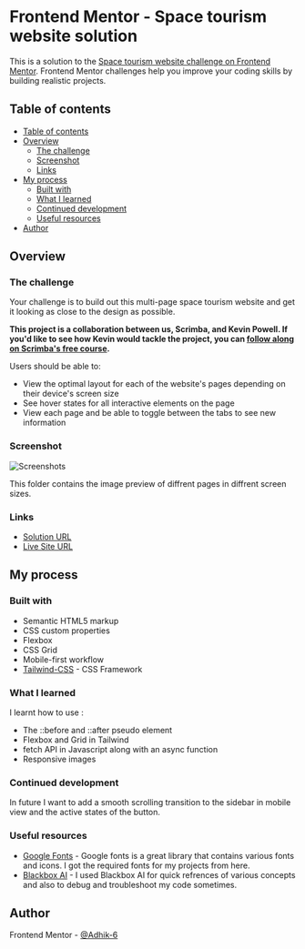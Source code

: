 # Frontend Mentor - Space tourism website solution

This is a solution to the [Space tourism website challenge on Frontend Mentor](https://www.frontendmentor.io/challenges/space-tourism-multipage-website-gRWj1URZ3). Frontend Mentor challenges help you improve your coding skills by building realistic projects. 

## Table of contents

- [Table of contents](#table-of-contents)
- [Overview](#overview)
  - [The challenge](#the-challenge)
  - [Screenshot](#screenshot)
  - [Links](#links)
- [My process](#my-process)
  - [Built with](#built-with)
  - [What I learned](#what-i-learned)
  - [Continued development](#continued-development)
  - [Useful resources](#useful-resources)
- [Author](#author)

## Overview

### The challenge

Your challenge is to build out this multi-page space tourism website and get it looking as close to the design as possible.

**This project is a collaboration between us, Scrimba, and Kevin Powell. If you'd like to see how Kevin would tackle the project, you can [follow along on Scrimba's free course](https://scrimba.com/learn/spacetravel).**

Users should be able to:

- View the optimal layout for each of the website's pages depending on their device's screen size
- See hover states for all interactive elements on the page
- View each page and be able to toggle between the tabs to see new information

### Screenshot

![Screenshots](./preview_images/)

This folder contains the image preview of diffrent pages in diffrent screen sizes.

### Links

- [Solution URL](https://www.frontendmentor.io/solutions/responsive-space-tourism-web-page-using-tailwind-css-doEIIsFgMl)
- [Live Site URL](https://adhik-6.github.io/Space_Tourism/)

## My process

### Built with

- Semantic HTML5 markup
- CSS custom properties
- Flexbox
- CSS Grid
- Mobile-first workflow
- [Tailwind-CSS](https://tailwindcss.com/) - CSS Framework

### What I learned

I learnt how to use :
  - The ::before and ::after pseudo element
  - Flexbox and Grid in Tailwind
  - fetch API in Javascript along with an async function
  - Responsive images 

### Continued development

In future I want to add a smooth scrolling transition to the sidebar in mobile view and the active states of the button.

### Useful resources

- [Google Fonts](https://fonts.google.com/) - Google fonts is a great library that contains various fonts and icons. I got the required fonts for my projects from here.
- [Blackbox AI](https://www.blackbox.ai/) - I used Blackbox AI for quick refrences of various concepts and also to debug and troubleshoot my code sometimes.

## Author

Frontend Mentor - [@Adhik-6](https://www.frontendmentor.io/profile/Adhik-6)
